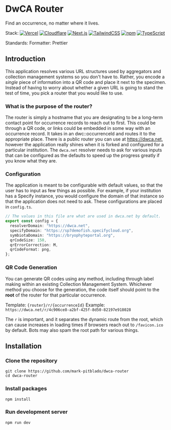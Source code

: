 # DwCA Router

Find an occurrence, no matter where it lives. 

Stack: 
[![Vercel](https://img.shields.io/badge/Vercel-%23000000.svg?logo=vercel&logoColor=white)](#)
[![Cloudflare](https://img.shields.io/badge/Cloudflare-F38020?logo=Cloudflare&logoColor=white)](#)
[![Next.js](https://img.shields.io/badge/Next.js-black?logo=next.js&logoColor=white)](#)
[![TailwindCSS](https://img.shields.io/badge/Tailwind%20CSS-%2338B2AC.svg?logo=tailwind-css&logoColor=white)](#)
[![npm](https://img.shields.io/badge/npm-CB3837?logo=npm&logoColor=fff)](#)
[![TypeScript](https://img.shields.io/badge/TypeScript-3178C6?logo=typescript&logoColor=fff)](#)

Standards:
Formatter: Prettier

## Introduction

This application resolves various URL structures used by aggregators and collection management systems so you don't have to. Rather, you encode a *single* piece of information into a QR code and place it next to the specimen. Instead of having to worry about whether a given URL is going to stand the test of time, you pick a router that you would like to use.

### What is the purpose of the router?

The router is simply a hostname that you are designating to be a long-term contact point for occurrence records to reach out to first. This could be through a QR code, or links could be embedded in some way with an occurrence record. It takes in an dwc::occurrenceId and routes it to the appropriate place. There is a public router you can use at <https://dwca.net>, however the application really shines when it is forked and configured for a particular institution. The `dwca.net` resolver needs to ask for various inputs that can be configured as the defaults to speed up the progress greatly if you know what they are.

### Configuration

The application is meant to be configurable with default values, so that the user has to input as few things as possible. For example, if your institution has a Specify instance, you would configure the domain of that instance so that the application does not need to ask. These configurations are placed in `config.ts`. 

```typescript
// The values in this file are what are used in dwca.net by default.
export const config = {
  resolverDomain: "https://dwca.net",
  specifyDomain: "https://sp7demofish.specifycloud.org",
  symbiotaDomain: "https://bryophyteportal.org",
  qrCodeSize: 150,
  qrErrorCorrection: M,
  qrCodeFormat: png,
};
```

### QR Code Generation

You can generate QR codes using any method, including through label making within an existing Collection Management System. Whichever method you choose for the generation, the code itself should point to the **root** of the router for that particular occurrence.


Template: `{router}/r/{occurrenceId}`
Example: `https://dwca.net/r/4c906ce8-a2bf-425f-8d50-82197e918028`

The `r` is important, and it separates the dynamic route from the root, which can cause increases in loading times if browsers reach out to `/favicon.ico` by default. Bots may also spam the root path for various things.

## Installation

### Clone the repository

```
git clone https://github.com/mark-pitblado/dwca-router
cd dwca-router
```

### Install packages

```
npm install
```

### Run development server

```
npm run dev
```




